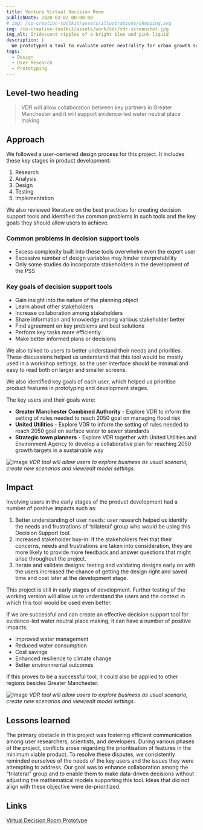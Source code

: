 ```yaml
---
title: Ventura Virtual Decision Room 
publishDate: 2020-03-02 00:00:00
# img: /co-creation-toolkit/assets/illustrations/shopping.svg
img: /co-creation-toolkit/assets/work/vdr/vdr-screenshot.jpg
img_alt: Iridescent ripples of a bright blue and pink liquid
description: |
  We prototyped a tool to evaluate water neutrality for urban growth scenarios with input from local government, community, and industry.
tags:
  - Design
  - User Research
  - Prototyping
---
```


## Level-two heading

> VDR will allow collaboration between key partners in Greater Manchester and it will support evidence-led water neutral place making

## Approach

We followed a user-centered design process for this project. It includes these key stages in product development:

1. Research
2. Analysis
3. Design
4. Testing
5. Implementation

We also reviewed literature on the best practices for creating decision support tools and identified the common problems in such tools and the key goals they should allow users to achieve.

### Common problems in decision support tools

* Excess complexity built into these tools overwhelm even the expert user
* Excessive number of design variables may hinder interpretability
* Only some studies do incorporate stakeholders in the development of the PSS

### Key goals of decision support tools

* Gain insight into the nature of the planning object
* Learn about other stakeholders
* Increase collaboration among stakeholders
* Share information and knowledge among various stakeholder better
* Find agreement on key problems and best solutions
* Perform key tasks more efficiently
* Make better informed plans or decisions

We also talked to users to better understand their needs and priorities. These discussions helped us understand that this tool would be mostly used in a workshop settings, so the user interface should be minimal and easy to read both on larger and smaller screens.

We also identified key goals of each user, which helped us prioritise product features in prototyping and development stages.

The key users and their goals were:

* **Greater Manchester Combined Authority** - Explore VDR to inform the setting of rules needed to reach 2050 goal on managing flood risk
* **United Utilities** - Explore VDR to inform the setting of rules needed to reach 2050 goal on surface water to sewer standards
* **Strategic town planners** - Explore VDR together with United Utilities and Environment Agency to develop a collaborative plan for reaching 2050 growth targets in a sustainable way

![Image](/co-creation-toolkit/assets/work/vdr/vdr-home.jpg)
*VDR tool will allow users to explore business as usual scenario, create new scenarios and view/edit model settings.*

## Impact

Involving users in the early stages of the product development had a number of positive impacts such as:

1. Better understanding of user needs: user research helped us identify the needs and frustrations of ‘trilateral’ group who would be using this Decision Support tool.
2. Increased stakeholder buy-in: if the stakeholders feel that their concerns, needs and frustrations are taken into consideration, they are more likely to provide more feedback and answer questions that might arise throughout the project.
3. Iterate and validate designs: testing and validating designs early on with the users increased the chance of getting the design right and saved time and cost later at the development stage.

This project is still in early stages of development. Further testing of the working version will allow us to understand the users and the context in which this tool would be used even better.

If we are successful and can create an effective decision support tool for evidence-led water neutral place making, it can have a number of positive impacts:

* Improved water management
* Reduced water consumption
* Cost savings
* Enhanced resilience to climate change
* Better environmental outcomes

If this proves to be a successful tool, it could also be applied to other regions besides Greater Manchester.

![Image](/co-creation-toolkit/assets/work/vdr/vdr-screenshot.jpg)
*VDR tool will allow users to explore business as usual scenario, create new scenarios and view/edit model settings.*

## Lessons learned

The primary obstacle in this project was fostering efficient communication among user researchers, scientists, and developers. During various phases of the project, conflicts arose regarding the prioritisation of features in the minimum viable product. To resolve these disputes, we consistently reminded ourselves of the needs of the key users and the issues they were attempting to address. Our goal was to enhance collaboration among the “trilateral” group and to enable them to make data-driven decisions without adjusting the mathematical models supporting this tool. Ideas that did not align with these objective were de-prioritized.

## Links

[Virtual Decision Room Prototype](https://www.figma.com/proto/wuSq4FOCmysexz3H2ipNOi/VDR-Ventura-Prototype-%2B-BGS-Design-System?page-id=474%3A5982&node-id=2071%3A36047&viewport=1001%2C-438%2C0.11&scaling=contain&starting-point-node-id=2071%3A36047)